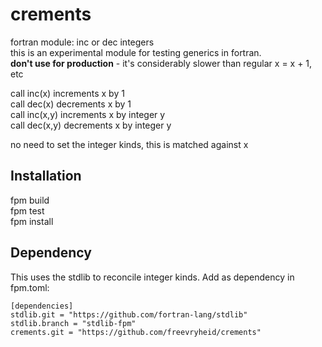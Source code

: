 # crements
fortran module: inc or dec integers\
this is an experimental module for testing generics in fortran.\
**don't use for production** - it's considerably slower than regular x = x + 1, etc

call inc(x) increments x by 1\
call dec(x) decrements x by 1\
call inc(x,y) increments x by integer y\
call dec(x,y) decrements x by integer y

no need to set the integer kinds, this is matched against x

## Installation
fpm build\
fpm test\
fpm install

## Dependency
This uses the stdlib to reconcile integer kinds. Add as dependency in fpm.toml:

```
[dependencies]
stdlib.git = "https://github.com/fortran-lang/stdlib"
stdlib.branch = "stdlib-fpm"
crements.git = "https://github.com/freevryheid/crements"
```



